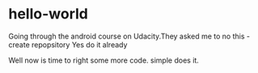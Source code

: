 # hello-world
Going through the android course on Udacity.They asked me to no this - create repopsitory
Yes do it already

Well now is time to right some more code. simple does it.
